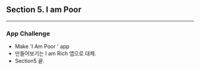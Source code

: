 ## Section 5. I am Poor

---

### App Challenge

- Make 'I Am Poor ' app
- 만들어보기는 I am Rich 앱으로 대체.
- Section5 끝.
